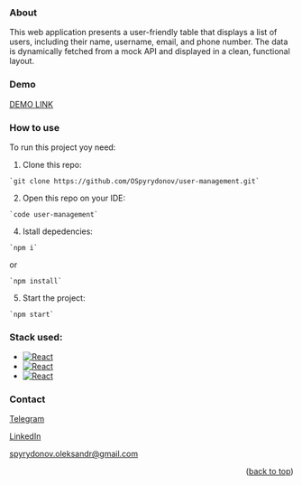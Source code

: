 <a id="readme-top"></a>

### About
This web application presents a user-friendly table that displays a list of users, including their name, username, email, and phone number. The data is dynamically fetched from a mock API and displayed in a clean, functional layout.

### Demo
[DEMO LINK](https://user-management-rho.vercel.app/)

### How to use
To run this project yoy need:
  1. Clone this repo:

    `git clone https://github.com/OSpyrydonov/user-management.git`

  2. Open this repo on your IDE:

    `code user-management`

  4. Istall depedencies:

    `npm i`
    
or
    
    `npm install`

  5. Start the project:

    `npm start`

### Stack used:
* [![React][React.js]][React-url]
* [![React][TypeScript]][TypeScript-url]
* [![React][ReduxToolkit]][ReduxToolkit-url]

### Contact

[Telegram](https://t.me/Oleksandr_Spyrydonov)

[LinkedIn](https://www.linkedin.com/in/oleksandr-spyrydonov-b42084323/)

spyrydonov.oleksandr@gmail.com

<p align="right">(<a href="#readme-top">back to top</a>)</p>

[React.js]: https://img.shields.io/badge/React-20232A?style=for-the-badge&logo=react&logoColor=61DAFB
[React-url]: https://reactjs.org/
[TypeScript]: https://shields.io/badge/TypeScript-3178C6?logo=TypeScript&logoColor=FFF&style=flat-square
[TypeScript-url]: https://www.typescriptlang.org/
[ReduxToolkit]: https://img.shields.io/badge/Redux/toolkit-v1.8.1-blue
[ReduxToolkit-url]: https://redux-toolkit.js.org/
